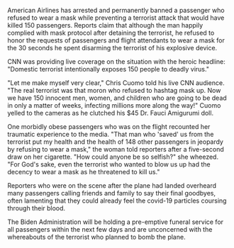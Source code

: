 American Airlines has arrested and permanently banned a passenger who refused to wear a mask while preventing a terrorist attack that would have killed 150 passengers. Reports claim that although the man happily complied with mask protocol after detaining the terrorist, he refused to honor the requests of passengers and flight attendants to wear a mask for the 30 seconds he spent disarming the terrorist of his explosive device. 

CNN was providing live coverage on the situation with the heroic headline: "Domestic terrorist intentionally exposes 150 people to deadly virus." 

"Let me make myself very clear," Chris Cuomo told his live CNN audience. "The real terrorist was that moron who refused to hashtag mask up. Now we have 150 innocent men, women, and children who are going to be dead in only a matter of weeks, infecting millions more along the way!" Cuomo yelled to the cameras as he clutched his $45 Dr. Fauci Amigurumi doll.

One morbidly obese passengers who was on the flight recounted her traumatic experience to the media. "That man who 'saved' us from the terrorist put my health and the health of 148 other passengers in jeopardy by refusing to wear a mask," the woman told reporters after a five-second draw on her cigarette. "How could anyone be so selfish?" she wheezed. "For God's sake, even the terrorist who wanted to blow us up had the decency to wear a mask as he threatened to kill us."

Reporters who were on the scene after the plane had landed overheard many passengers calling friends and family to say their final goodbyes, often lamenting that they could already feel the covid-19 particles coursing through their blood.

The Biden Administration will be holding a pre-emptive funeral service for all passengers within the next few days and are unconcerned with the whereabouts of the terrorist who planned to bomb the plane. 


